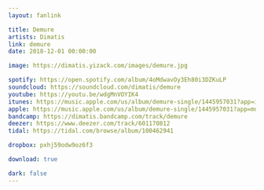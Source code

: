 ```yaml
---
layout: fanlink

title: Demure
artists: Dimatis
link: demure
date: 2018-12-01 00:00:00

image: https://dimatis.yizack.com/images/demure.jpg

spotify: https://open.spotify.com/album/4oMdwavOy3Eh80i3DZKuLP
soundcloud: https://soundcloud.com/dimatis/demure
youtube: https://youtu.be/wdgMnVOYIK4
itunes: https://music.apple.com/us/album/demure-single/1445957031?app=itunes&ls=1
apple: https://music.apple.com/us/album/demure-single/1445957031?app=music&ls=1
bandcamp: https://dimatis.bandcamp.com/track/demure
deezer: https://www.deezer.com/track/601170812
tidal: https://tidal.com/browse/album/100462941

dropbox: pxhj59odw9oz6f3

download: true

dark: false
---
```

